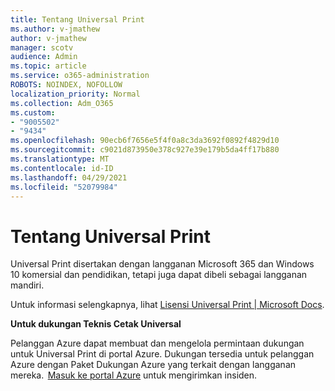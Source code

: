 ```yaml
---
title: Tentang Universal Print
ms.author: v-jmathew
author: v-jmathew
manager: scotv
audience: Admin
ms.topic: article
ms.service: o365-administration
ROBOTS: NOINDEX, NOFOLLOW
localization_priority: Normal
ms.collection: Adm_O365
ms.custom:
- "9005502"
- "9434"
ms.openlocfilehash: 90ecb6f7656e5f4f0a8c3da3692f0892f4829d10
ms.sourcegitcommit: c9021d873950e378c927e39e179b5da4ff17b880
ms.translationtype: MT
ms.contentlocale: id-ID
ms.lasthandoff: 04/29/2021
ms.locfileid: "52079984"
---
```

# <a name="about-universal-print"></a>Tentang Universal Print

Universal Print disertakan dengan langganan Microsoft 365 dan Windows 10 komersial dan pendidikan, tetapi juga dapat dibeli sebagai langganan mandiri.

Untuk informasi selengkapnya, lihat [Lisensi Universal Print | Microsoft Docs](https://docs.microsoft.com/universal-print/fundamentals/universal-print-license).

**Untuk dukungan Teknis Cetak Universal**

Pelanggan Azure dapat membuat dan mengelola permintaan dukungan untuk Universal Print di portal Azure. Dukungan tersedia untuk pelanggan Azure dengan Paket Dukungan Azure yang terkait dengan langganan mereka.  [Masuk ke portal Azure](https://ms.portal.azure.com/#blade/Microsoft_Azure_Support/HelpAndSupportBlade/newsupportrequest) untuk mengirimkan insiden.